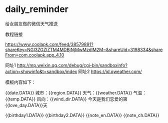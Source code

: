 # daily_reminder
给女朋友做的微信天气推送

教程链接

https://www.coolapk.com/feed/38579891?shareKey=NGI3ZGZlZTM4MDBjNjMwMzdlM2M~&shareUid=3198334&shareFrom=com.coolapk.app_4.10




网址1   http://mp.weixin.qq.com/debug/cgi-bin/sandboxinfo?action=showinfo&t=sandbox/index
网址2   https://id.qweather.com/


模板内容如下：

{{date.DATA}}
城市：{{region.DATA}}
天气：{{weather.DATA}}
气温：{{temp.DATA}}
风向：{{wind_dir.DATA}}
今天是我们恋爱的第{{love_day.DATA}}天

{{birthday1.DATA}}
{{birthday2.DATA}}
{{note_en.DATA}} {{note_ch.DATA}}
